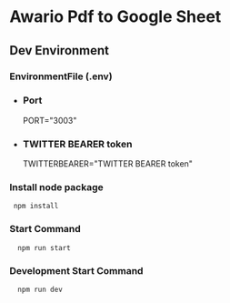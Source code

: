 # Awario Pdf to Google Sheet 

## Dev Environment
  ### EnvironmentFile (.env)
  - ### Port
     PORT="3003"
   - ### TWITTER BEARER token
      TWITTERBEARER="TWITTER BEARER token"
  ### Install node package
     npm install
  ### Start Command
      npm run start
  ### Development Start Command
      npm run dev
